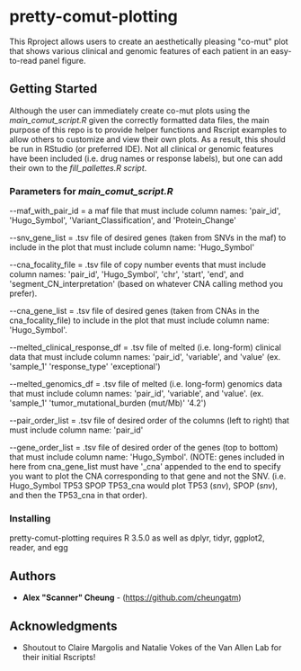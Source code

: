 # pretty-comut-plotting

This Rproject allows users to create an aesthetically pleasing "co-mut" plot that shows various clinical and genomic features of each patient in an easy-to-read panel figure.

## Getting Started

Although the user can immediately create co-mut plots using the _main_comut_script.R_ given the correctly formatted data files, the main purpose of this repo is to provide helper functions and Rscript examples to allow others to customize and view their own plots. As a result, this should be run in RStudio (or preferred IDE). Not all clinical or genomic features have been included (i.e. drug names or response labels), but one can add their own to the _fill_pallettes.R script_.

### Parameters for _main_comut_script.R_

--maf_with_pair_id = a maf file that must include column names: 'pair_id', 'Hugo_Symbol', 'Variant_Classification', and 'Protein_Change'

--snv_gene_list = .tsv file of desired genes (taken from SNVs in the maf) to include in the plot that must include column name: 'Hugo_Symbol'

--cna_focality_file = .tsv file of copy number events that must include column names: 'pair_id', 'Hugo_Symbol', 'chr', 'start', 'end', and 'segment_CN_interpretation' (based on whatever CNA calling method you prefer).

--cna_gene_list = .tsv file of desired genes (taken from CNAs in the cna_focality_file) to include in the plot that must include column name: 'Hugo_Symbol'.

--melted_clinical_response_df = .tsv file of melted (i.e. long-form) clinical data that must include column names: 'pair_id', 'variable', and 'value' (ex. 'sample_1' 'response_type' 'exceptional')

--melted_genomics_df = .tsv file of melted (i.e. long-form) genomics data that must include column names: 'pair_id', 'variable', and 'value'. (ex. 'sample_1' 'tumor_mutational_burden (mut/Mb)' '4.2')

--pair_order_list = .tsv file of desired order of the columns (left to right) that must include column name: 'pair_id'

--gene_order_list = .tsv file of desired order of the genes (top to bottom) that must include column name: 'Hugo_Symbol'.
(NOTE: genes included in here from cna_gene_list must have '\_cna' appended to the end to specify you want to plot the CNA corresponding to that gene and not the SNV. (i.e. Hugo_Symbol TP53 SPOP TP53_cna would plot TP53 (_snv_), SPOP (_snv_), and then the TP53_cna in that order). 

### Installing

pretty-comut-plotting requires R 3.5.0 as well as dplyr, tidyr, ggplot2, reader, and egg

## Authors

* **Alex "Scanner" Cheung** - (https://github.com/cheungatm)

## Acknowledgments

* Shoutout to Claire Margolis and Natalie Vokes of the Van Allen Lab for their initial Rscripts!

